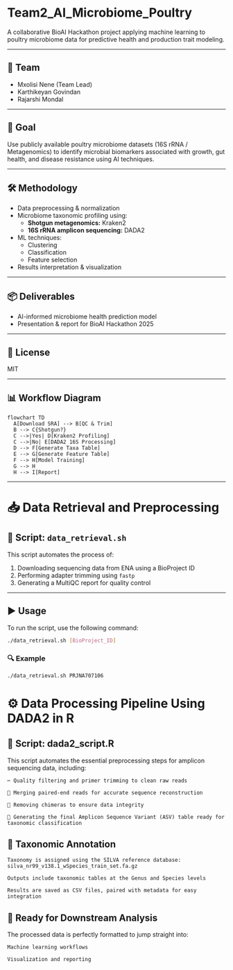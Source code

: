
# Team2_AI_Microbiome_Poultry

A collaborative BioAI Hackathon project applying machine learning to poultry microbiome data for predictive health and production trait modeling.

---

## 📌 Team
- Mxolisi Nene (Team Lead)  
- Karthikeyan Govindan  
- Rajarshi Mondal  

---

## 🎯 Goal
Use publicly available poultry microbiome datasets (16S rRNA / Metagenomics) to identify microbial biomarkers associated with growth, gut health, and disease resistance using AI techniques.

---

## 🛠️ Methodology
- Data preprocessing & normalization  
- Microbiome taxonomic profiling using:
  - **Shotgun metagenomics:** Kraken2  
  - **16S rRNA amplicon sequencing:** DADA2  
- ML techniques:
  - Clustering  
  - Classification  
  - Feature selection  
- Results interpretation & visualization

---

## 📦 Deliverables
- AI-informed microbiome health prediction model  
- Presentation & report for BioAI Hackathon 2025  

---

## 📄 License
MIT  

---

## 📊 Workflow Diagram

```mermaid
flowchart TD
  A[Download SRA] --> B[QC & Trim]
  B --> C{Shotgun?}
  C -->|Yes| D[Kraken2 Profiling]
  C -->|No| E[DADA2 16S Processing]
  D --> F[Generate Taxa Table]
  E --> G[Generate Feature Table]
  F --> H[Model Training]
  G --> H
  H --> I[Report]
```

---

# 📥 Data Retrieval and Preprocessing

## 📜 Script: `data_retrieval.sh`

This script automates the process of:

1. Downloading sequencing data from ENA using a BioProject ID  
2. Performing adapter trimming using `fastp`  
3. Generating a MultiQC report for quality control  

---

## ▶️ Usage

To run the script, use the following command:

```bash
./data_retrieval.sh [BioProject_ID]
```

### 🔍 Example

```bash
./data_retrieval.sh PRJNA707106
```

# ⚙️ Data Processing Pipeline Using DADA2 in R

## 📜 Script: dada2_script.R

This script automates the essential preprocessing steps for amplicon sequencing data, including:

    ✂️ Quality filtering and primer trimming to clean raw reads

    🔗 Merging paired-end reads for accurate sequence reconstruction

    🚫 Removing chimeras to ensure data integrity

    🎯 Generating the final Amplicon Sequence Variant (ASV) table ready for taxonomic classification

## 🧬 Taxonomic Annotation

    Taxonomy is assigned using the SILVA reference database:
    silva_nr99_v138.1_wSpecies_train_set.fa.gz

    Outputs include taxonomic tables at the Genus and Species levels

    Results are saved as CSV files, paired with metadata for easy integration

## 🚀 Ready for Downstream Analysis

The processed data is perfectly formatted to jump straight into:

    Machine learning workflows

    Visualization and reporting

